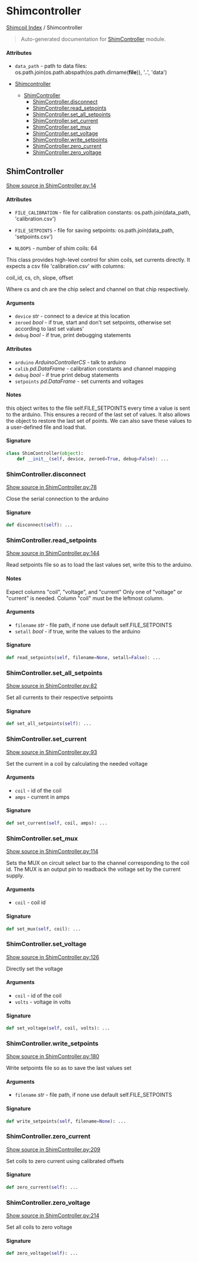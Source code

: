 # Shimcontroller

[Shimcoil Index](./README.md#shimcoil-index) / Shimcontroller

> Auto-generated documentation for [ShimController](../../../ShimController.py) module.

#### Attributes

- `data_path` - path to data files: os.path.join(os.path.abspath(os.path.dirname(__file__)), '..', 'data')


- [Shimcontroller](#shimcontroller)
  - [ShimController](#shimcontroller)
    - [ShimController.disconnect](#shimcontroller()disconnect)
    - [ShimController.read_setpoints](#shimcontroller()read_setpoints)
    - [ShimController.set_all_setpoints](#shimcontroller()set_all_setpoints)
    - [ShimController.set_current](#shimcontroller()set_current)
    - [ShimController.set_mux](#shimcontroller()set_mux)
    - [ShimController.set_voltage](#shimcontroller()set_voltage)
    - [ShimController.write_setpoints](#shimcontroller()write_setpoints)
    - [ShimController.zero_current](#shimcontroller()zero_current)
    - [ShimController.zero_voltage](#shimcontroller()zero_voltage)

## ShimController

[Show source in ShimController.py:14](../../../ShimController.py#L14)

#### Attributes

- `FILE_CALIBRATION` - file for calibration constants: os.path.join(data_path, 'calibration.csv')

- `FILE_SETPOINTS` - file for saving setpoints: os.path.join(data_path, 'setpoints.csv')

- `NLOOPS` - number of shim coils: 64


This class provides high-level control for shim coils, set currents directly.
It expects a csv file 'calibration.csv' with columns:

coil_id, cs, ch, slope, offset

Where cs and ch are the chip select and channel on that chip respectively.

#### Arguments

- `device` *str* - connect to a device at this location
- `zeroed` *bool* - if true, start and don't set setpoints, otherwise set according to last set values'
- `debug` *bool* - if true, print debugging statements

#### Attributes

- `arduino` *ArduinoControllerCS* - talk to arduino
- `calib` *pd.DataFrame* - calibration constants and channel mapping
- `debug` *bool* - if true print debug statements
- `setpoints` *pd.DataFrame* - set currents and voltages

#### Notes

this object writes to the file self.FILE_SETPOINTS every time a value is sent to the arduino. This ensures a record of the last set of values. It also allows the object to restore the last set of points. We can also save these values to a user-defined file and load that.

#### Signature

```python
class ShimController(object):
    def __init__(self, device, zeroed=True, debug=False): ...
```

### ShimController.disconnect

[Show source in ShimController.py:78](../../../ShimController.py#L78)

Close the serial connection to the arduino

#### Signature

```python
def disconnect(self): ...
```

### ShimController.read_setpoints

[Show source in ShimController.py:144](../../../ShimController.py#L144)

Read setpoints file so as to load the last values set, write this to the arduino.

#### Notes

Expect columns "coil", "voltage", and "current"
Only one of "voltage" or "current" is needed.
Column "coil" must be the leftmost column.

#### Arguments

- `filename` *str* - file path, if none use default self.FILE_SETPOINTS
- `setall` *bool* - if true, write the values to the arduino

#### Signature

```python
def read_setpoints(self, filename=None, setall=False): ...
```

### ShimController.set_all_setpoints

[Show source in ShimController.py:82](../../../ShimController.py#L82)

Set all currents to their respective setpoints

#### Signature

```python
def set_all_setpoints(self): ...
```

### ShimController.set_current

[Show source in ShimController.py:93](../../../ShimController.py#L93)

Set the current in a coil by calculating the needed voltage

#### Arguments

- `coil` - id of the coil
- `amps` - current in amps

#### Signature

```python
def set_current(self, coil, amps): ...
```

### ShimController.set_mux

[Show source in ShimController.py:114](../../../ShimController.py#L114)

Sets the MUX on circuit select bar to the channel corresponding to the coil id. The MUX is an output pin to readback the voltage set by the current supply.

#### Arguments

- `coil` - coil id

#### Signature

```python
def set_mux(self, coil): ...
```

### ShimController.set_voltage

[Show source in ShimController.py:126](../../../ShimController.py#L126)

Directly set the voltage

#### Arguments

- `coil` - id of the coil
- `volts` - voltage in volts

#### Signature

```python
def set_voltage(self, coil, volts): ...
```

### ShimController.write_setpoints

[Show source in ShimController.py:180](../../../ShimController.py#L180)

Write setpoints file so as to save the last values set

#### Arguments

- `filename` *str* - file path, if none use default self.FILE_SETPOINTS

#### Signature

```python
def write_setpoints(self, filename=None): ...
```

### ShimController.zero_current

[Show source in ShimController.py:209](../../../ShimController.py#L209)

Set coils to zero current using calibrated offsets

#### Signature

```python
def zero_current(self): ...
```

### ShimController.zero_voltage

[Show source in ShimController.py:214](../../../ShimController.py#L214)

Set all coils to zero voltage

#### Signature

```python
def zero_voltage(self): ...
```